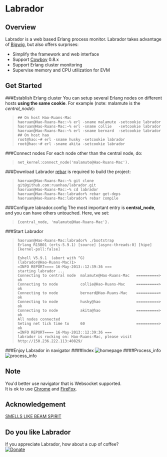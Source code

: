 Labrador
========

Overview
--------
Labrador is a web based Erlang process monitor.
Labrador takes advantage of [Bigwig], but also offers surprises: 

  - Simplify the framework and web interface
  - Support [Cowboy] 0.8.x
  - Support Erlang cluster monitoring
  - Supervise memory and CPU utilization for EVM

Get Started
-----------
###Establish Erlang cluster
You can setup several Erlang nodes on different hosts **using the same cookie**. For example (note: malamute is the *central_node*):
>     ## On host Hao-Ruans-Mac
>     haoruan@Hao-Ruans-Mac:~% erl -sname malamute -setcookie labrador
>     haoruan@Hao-Ruans-Mac:~% erl -sname collie   -setcookie labrador
>     haoruan@Hao-Ruans-Mac:~% erl -sname bernard  -setcookie labrador
>     ## On host hao
>     root@hao:~# erl -sname husky -setcookie labrador
>     root@hao:~# erl -sname akita -setcookie labrador

###Connect nodes
For each node other than the central node, do:
>     net_kernel:connect_node('malamute@Hao-Ruans-Mac').

###Download Labrador
[rebar] is required to build the project:
>     haoruan@Hao-Ruans-Mac:~% git clone git@github.com:ruanhao/labrador.git
>     haoruan@Hao-Ruans-Mac:~% cd labrador
>     haoruan@Hao-Ruans-Mac:labrador% rebar get-deps
>     haoruan@Hao-Ruans-Mac:labrador% rebar compile

###Configure labrador.config
The most important entry is **central_node**, and you can have others untouched. Here, we set:
>     {central_node, 'malamute@Hao-Ruans-Mac'}.

###Start Labrador
>     haoruan@Hao-Ruans-Mac:labrador% ./bootstrap
>     Erlang R15B01 (erts-5.9.1) [source] [async-threads:0] [hipe] [kernel-poll:false]
>     
>     Eshell V5.9.1  (abort with ^G)
>     (labrador@Hao-Ruans-Mac)1> 
>     =INFO REPORT==== 16-May-2013::12:39:36 ===
>     starting labrador ...  
>     Connecting to central node  malamute@Hao-Ruans-Mac   ==========> ok
>     Connecting to node          collie@Hao-Ruans-Mac     ==========> ok
>     Connecting to node          bernard@Hao-Ruans-Mac    ==========> ok
>     Connecting to node          husky@hao                ==========> ok
>     Connecting to node          akita@hao                ==========> ok
>     All nodes connected  
>     Seting net tick time to     60                       ==========> ok
>     =INFO REPORT==== 16-May-2013::12:39:36 ===
>     labrador is rocking on: Hao-Ruans-Mac, please visit http://150.236.222.113:40829/

###Enjoy Labrador in navigator
####Index
![homepage][1]
####Process_info
![process_info][2]

Note
----
You'd better use navigator that is Websocket supported.  
It is ok to use [Chrome] and [FireFox].

Acknowledgement
---------------
[SMELLS LIKE BEAM SPIRIT]

Do you like Labrador
--------------------
If you appreciate Labrador, how about a cup of coffee?  
[![Donate]](http://goo.gl/6zcOL)


  [Bigwig]:  https://github.com/beamspirit/bigwig.git
  [Cowboy]:  https://github.com/extend/cowboy.git
  [SMELLS LIKE BEAM SPIRIT]:  http://www.metabrew.com/article/bigwig-erlang-webtool-spawnfest
  [Chrome]:  http://www.google.com/chrome/
  [FireFox]:  http://www.mozilla.org/en-US/firefox/
  [rebar]:  https://github.com/basho/rebar.git
  [Donate]:  https://www.paypal.com/en_US/i/btn/btn_donate_SM.gif
  [1]:  https://raw.github.com/ruanhao/labrador/master/priv/img/labrador_overview.png
  [2]:  https://raw.github.com/ruanhao/labrador/master/priv/img/process_info.png
